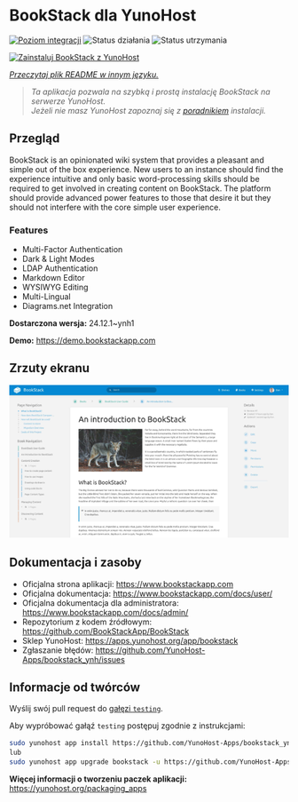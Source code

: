 <!--
To README zostało automatycznie wygenerowane przez <https://github.com/YunoHost/apps/tree/master/tools/readme_generator>
Nie powinno być ono edytowane ręcznie.
-->

# BookStack dla YunoHost

[![Poziom integracji](https://apps.yunohost.org/badge/integration/bookstack)](https://ci-apps.yunohost.org/ci/apps/bookstack/)
![Status działania](https://apps.yunohost.org/badge/state/bookstack)
![Status utrzymania](https://apps.yunohost.org/badge/maintained/bookstack)

[![Zainstaluj BookStack z YunoHost](https://install-app.yunohost.org/install-with-yunohost.svg)](https://install-app.yunohost.org/?app=bookstack)

*[Przeczytaj plik README w innym języku.](./ALL_README.md)*

> *Ta aplikacja pozwala na szybką i prostą instalację BookStack na serwerze YunoHost.*  
> *Jeżeli nie masz YunoHost zapoznaj się z [poradnikiem](https://yunohost.org/install) instalacji.*

## Przegląd

BookStack is an opinionated wiki system that provides a pleasant and simple out of the box experience. New users to an instance should find the experience intuitive and only basic word-processing skills should be required to get involved in creating content on BookStack. The platform should provide advanced power features to those that desire it but they should not interfere with the core simple user experience.

### Features

- Multi-Factor Authentication
- Dark & Light Modes
- LDAP Authentication
- Markdown Editor
- WYSIWYG Editing
- Multi-Lingual
- Diagrams.net Integration


**Dostarczona wersja:** 24.12.1~ynh1

**Demo:** <https://demo.bookstackapp.com>

## Zrzuty ekranu

![Zrzut ekranu z BookStack](./doc/screenshots/screenshot.png)

## Dokumentacja i zasoby

- Oficjalna strona aplikacji: <https://www.bookstackapp.com>
- Oficjalna dokumentacja: <https://www.bookstackapp.com/docs/user/>
- Oficjalna dokumentacja dla administratora: <https://www.bookstackapp.com/docs/admin/>
- Repozytorium z kodem źródłowym: <https://github.com/BookStackApp/BookStack>
- Sklep YunoHost: <https://apps.yunohost.org/app/bookstack>
- Zgłaszanie błędów: <https://github.com/YunoHost-Apps/bookstack_ynh/issues>

## Informacje od twórców

Wyślij swój pull request do [gałęzi `testing`](https://github.com/YunoHost-Apps/bookstack_ynh/tree/testing).

Aby wypróbować gałąź `testing` postępuj zgodnie z instrukcjami:

```bash
sudo yunohost app install https://github.com/YunoHost-Apps/bookstack_ynh/tree/testing --debug
lub
sudo yunohost app upgrade bookstack -u https://github.com/YunoHost-Apps/bookstack_ynh/tree/testing --debug
```

**Więcej informacji o tworzeniu paczek aplikacji:** <https://yunohost.org/packaging_apps>

